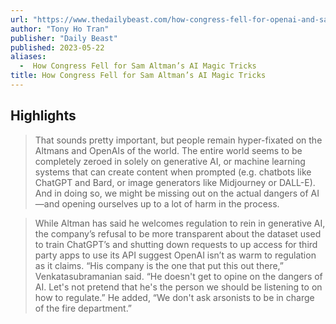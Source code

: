 ```yaml
---
url: "https://www.thedailybeast.com/how-congress-fell-for-openai-and-sam-altmans-ai-magic-tricks"
author: "Tony Ho Tran"
publisher: "Daily Beast"
published: 2023-05-22
aliases:
  -  How Congress Fell for Sam Altman’s AI Magic Tricks
title: How Congress Fell for Sam Altman’s AI Magic Tricks
---
```


## Highlights
> That sounds pretty important, but people remain hyper-fixated on the Altmans and OpenAIs of the world. The entire world seems to be completely zeroed in solely on generative AI, or machine learning systems that can create content when prompted (e.g. chatbots like ChatGPT and Bard, or image generators like Midjourney or DALL-E). And in doing so, we might be missing out on the actual dangers of AI—and opening ourselves up to a lot of harm in the process.

> While Altman has said he welcomes regulation to rein in generative AI, the company’s refusal to be more transparent about the dataset used to train ChatGPT’s and shutting down requests to up access for third party apps to use its API suggest OpenAI isn’t as warm to regulation as it claims. “His company is the one that put this out there,” Venkatasubramanian said. “He doesn't get to opine on the dangers of AI. Let's not pretend that he's the person we should be listening to on how to regulate.” He added, “We don't ask arsonists to be in charge of the fire department.”

